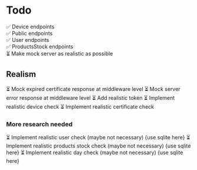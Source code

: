 # Todo
✅ Device endpoints  <br>
✅ Public endpoints  <br>
✅ User endpoints  <br>
✅ ProductsStock endpoints  <br>
⏳ Make mock server as realistic as possible  <br>


## Realism

⏳ Mock expired certificate response at middleware level
⏳ Mock server error response at middleware level
⏳ Add realistic token
⏳ Implement realistic device check
⏳ Implement realistic certificate check

### More research needed
⏳ Implement realistic user check (maybe not necessary) {use sqlite here}
⏳ Implement realistic products stock check (maybe not necessary) {use sqlite here}
⏳ Implement realistic day check (maybe not necessary) {use sqlite here}

